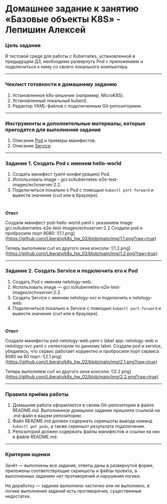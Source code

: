 # Домашнее задание к занятию «Базовые объекты K8S» - Лепишин Алексей

### Цель задания

В тестовой среде для работы с Kubernetes, установленной в предыдущем ДЗ, необходимо развернуть Pod с приложением и подключиться к нему со своего локального компьютера. 

------

### Чеклист готовности к домашнему заданию

1. Установленное k8s-решение (например, MicroK8S).
2. Установленный локальный kubectl.
3. Редактор YAML-файлов с подключенным Git-репозиторием.

------

### Инструменты и дополнительные материалы, которые пригодятся для выполнения задания

1. Описание [Pod](https://kubernetes.io/docs/concepts/workloads/pods/) и примеры манифестов.
2. Описание [Service](https://kubernetes.io/docs/concepts/services-networking/service/).

------

### Задание 1. Создать Pod с именем hello-world

1. Создать манифест (yaml-конфигурацию) Pod.
2. Использовать image - gcr.io/kubernetes-e2e-test-images/echoserver:2.2.
3. Подключиться локально к Pod с помощью `kubectl port-forward` и вывести значение (curl или в браузере).
#
***Ответ***

Создали манифест pod-hello-world.yaml с указанием image gcr.io/kubernetes-e2e-test-images/echoserver:2.2
Создали pod и пробросили порт 8080:
![1.1.png]{https://github.com/Liberaty/k8s_hw_02/blob/main/img/1.1.png?raw=true}

Теперь выполняем curl из другого окна консоли:
![1.2.png]{https://github.com/Liberaty/k8s_hw_02/blob/main/img/1.2.png?raw=true}

------

### Задание 2. Создать Service и подключить его к Pod

1. Создать Pod с именем netology-web.
2. Использовать image — gcr.io/kubernetes-e2e-test-images/echoserver:2.2.
3. Создать Service с именем netology-svc и подключить к netology-web.
4. Подключиться локально к Service с помощью `kubectl port-forward` и вывести значение (curl или в браузере).
#
***Ответ***

Создали манифесты pod-netology-web.yaml c label app: netology-web и netology-svc.yaml с селектором по данному label.
Создали pod и service, убедились, что сервис работает корректно и пробросили порт сервиса 8080 на 80 порт:
![2.1.png]{https://github.com/Liberaty/k8s_hw_02/blob/main/img/2.1.png?raw=true}

Теперь выполняем curl из другого окна консоли:
![2.2.png]{https://github.com/Liberaty/k8s_hw_02/blob/main/img/2.2.png?raw=true}

------

### Правила приёма работы

1. Домашняя работа оформляется в своем Git-репозитории в файле README.md. Выполненное домашнее задание пришлите ссылкой на .md-файл в вашем репозитории.
2. Файл README.md должен содержать скриншоты вывода команд `kubectl get pods`, а также скриншот результата подключения.
3. Репозиторий должен содержать файлы манифестов и ссылки на них в файле README.md.

------

### Критерии оценки
Зачёт — выполнены все задания, ответы даны в развернутой форме, приложены соответствующие скриншоты и файлы проекта, в выполненных заданиях нет противоречий и нарушения логики.

На доработку — задание выполнено частично или не выполнено, в логике выполнения заданий есть противоречия, существенные недостатки.